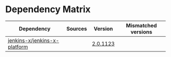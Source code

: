 # Dependency Matrix

Dependency | Sources | Version | Mismatched versions
---------- | ------- | ------- | -------------------
[jenkins-x/jenkins-x-platform](https://github.com/jenkins-x/jenkins-x-platform.git) |  | [2.0.1123](https://github.com/jenkins-x/jenkins-x-platform/releases/tag/v2.0.1123) | 
